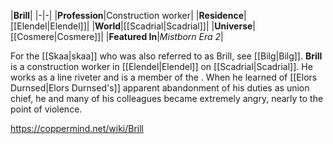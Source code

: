 |**Brill**|
|-|-|
|**Profession**|Construction worker|
|**Residence**|[[Elendel\|Elendel]]|
|**World**|[[Scadrial\|Scadrial]]|
|**Universe**|[[Cosmere\|Cosmere]]|
|**Featured In**|*Mistborn Era 2*|

For the [[Skaa\|skaa]] who was also referred to as Brill, see [[Bilg\|Bilg]].
**Brill** is a construction worker in [[Elendel\|Elendel]] on [[Scadrial\|Scadrial]]. He works as a line riveter and is a member of the . When he learned of [[Elors Durnsed\|Elors Durnsed's]] apparent abandonment of his duties as union chief, he and many of his colleagues became extremely angry, nearly to the point of violence.



https://coppermind.net/wiki/Brill